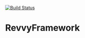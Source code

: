 [![Build Status](https://travis-ci.org/RevolutionRobotics/RevvyFirmware.svg?branch=master)](https://travis-ci.org/RevolutionRobotics/RevvyFirmware)

RevvyFramework
==============
